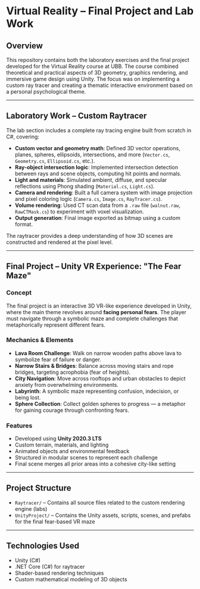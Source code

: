 # Virtual Reality – Final Project and Lab Work

## Overview

This repository contains both the laboratory exercises and the final project developed for the Virtual Reality course at UBB. The course combined theoretical and practical aspects of 3D geometry, graphics rendering, and immersive game design using Unity. The focus was on implementing a custom ray tracer and creating a thematic interactive environment based on a personal psychological theme.

---

## Laboratory Work – Custom Raytracer

The lab section includes a complete ray tracing engine built from scratch in C#, covering:

- **Custom vector and geometry math**: Defined 3D vector operations, planes, spheres, ellipsoids, intersections, and more (`Vector.cs`, `Geometry.cs`, `Ellipsoid.cs`, etc.).
- **Ray-object intersection logic**: Implemented intersection detection between rays and scene objects, computing hit points and normals.
- **Light and materials**: Simulated ambient, diffuse, and specular reflections using Phong shading (`Material.cs`, `Light.cs`).
- **Camera and rendering**: Built a full camera system with image projection and pixel coloring logic (`Camera.cs`, `Image.cs`, `RayTracer.cs`).
- **Volume rendering**: Used CT scan data from a `.raw` file (`walnut.raw`, `RawCTMask.cs`) to experiment with voxel visualization.
- **Output generation**: Final image exported as bitmap using a custom format.

The raytracer provides a deep understanding of how 3D scenes are constructed and rendered at the pixel level.

---

## Final Project – Unity VR Experience: "The Fear Maze"

### Concept

The final project is an interactive 3D VR-like experience developed in Unity, where the main theme revolves around **facing personal fears**. The player must navigate through a symbolic maze and complete challenges that metaphorically represent different fears.

### Mechanics & Elements

- **Lava Room Challenge**: Walk on narrow wooden paths above lava to symbolize fear of failure or danger.
- **Narrow Stairs & Bridges**: Balance across moving stairs and rope bridges, targeting acrophobia (fear of heights).
- **City Navigation**: Move across rooftops and urban obstacles to depict anxiety from overwhelming environments.
- **Labyrinth**: A symbolic maze representing confusion, indecision, or being lost.
- **Sphere Collection**: Collect golden spheres to progress — a metaphor for gaining courage through confronting fears.

### Features

- Developed using **Unity 2020.3 LTS**
- Custom terrain, materials, and lighting
- Animated objects and environmental feedback
- Structured in modular scenes to represent each challenge
- Final scene merges all prior areas into a cohesive city-like setting

---

## Project Structure

- `Raytracer/` – Contains all source files related to the custom rendering engine (labs)
- `UnityProject/` – Contains the Unity assets, scripts, scenes, and prefabs for the final fear-based VR maze

---

## Technologies Used

- Unity (C#)
- .NET Core (C#) for raytracer
- Shader-based rendering techniques
- Custom mathematical modeling of 3D objects


